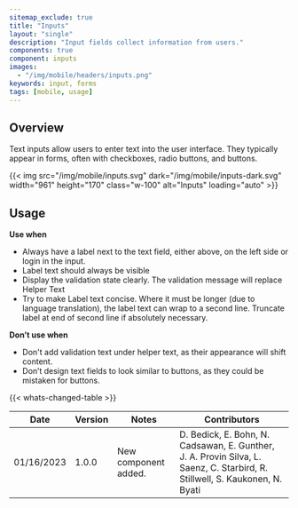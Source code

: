 ```yaml
---
sitemap_exclude: true
title: "Inputs"
layout: "single"
description: "Input fields collect information from users."
components: true
component: inputs
images:
  - "/img/mobile/headers/inputs.png"
keywords: input, forms
tags: [mobile, usage]
---
```

## Overview

 Text inputs allow users to enter text into the user interface. They typically appear in forms, often with checkboxes, radio buttons, and buttons.

{{< img src="/img/mobile/inputs.svg" dark="/img/mobile/inputs-dark.svg" width="961" height="170" class="w-100" alt="Inputs" loading="auto" >}}

## Usage

**Use when**

- Always have a label next to the text field, either above, on the left side or login in the input.
- Label text should always be visible
- Display the validation state clearly.  The validation message will replace Helper Text
- Try to make Label text concise. Where it must be longer (due to language translation), the label text can wrap to a second line. Truncate label at end of second line if absolutely necessary.

**Don’t use when**

- Don't add validation text under helper text, as their appearance will shift content.
- Don’t design text fields to look similar to buttons, as they could be mistaken for buttons.


{{< whats-changed-table >}}

| Date       | Version | Notes                               | Contributors |
| ---------- | ------- | ----------------------------------- | ------------ |
| 01/16/2023 | 1.0.0   | New component added. | D. Bedick, E. Bohn, N. Cadsawan, E. Gunther, J. A. Provin Silva, L. Saenz, C. Starbird, R. Stillwell, S. Kaukonen, N. Byati   |
